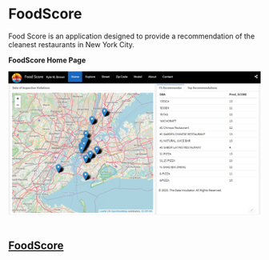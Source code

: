 # FoodScore
Food Score is an application designed to provide a recommendation of the cleanest restaurants in New York City.

**FoodScore Home Page**

<div align="center">
  <img src="https://github.com/kyle-w-brown/FoodScore/blob/master/images/home.PNG"><br><br>
</div>

## [FoodScore](https://rpubs.com/kylewbrown/FoodScore)
